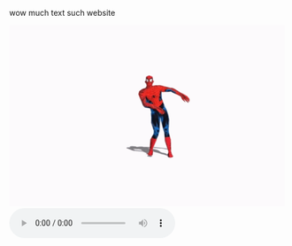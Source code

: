 wow much text such website



![gif of spider-man dancing](./assets/website.gif)
![music - what is love by haddaway bardcore mix](./assets/whatislove.wav)
